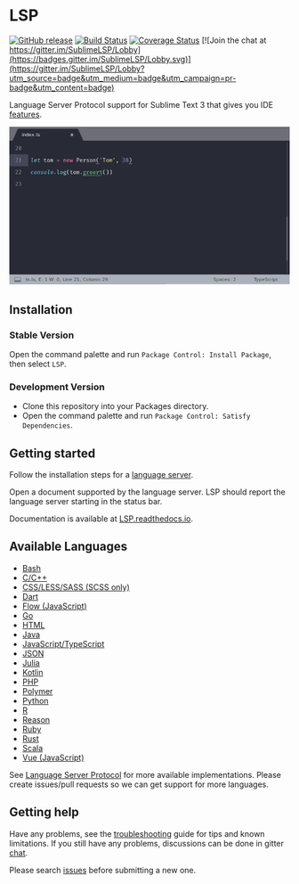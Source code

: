 # LSP

[![GitHub release](https://img.shields.io/github/release/tomv564/LSP.svg)](https://github.com/tomv564/LSP/releases) 
[![Build Status](https://travis-ci.org/tomv564/LSP.svg?branch=master)](https://travis-ci.org/tomv564/LSP) 
[![Coverage Status](https://coveralls.io/repos/github/tomv564/LSP/badge.svg?branch=master)](https://coveralls.io/github/tomv564/LSP?branch=master) 
[![Join the chat at https://gitter.im/SublimeLSP/Lobby](https://badges.gitter.im/SublimeLSP/Lobby.svg)](https://gitter.im/SublimeLSP/Lobby?utm_source=badge&utm_medium=badge&utm_campaign=pr-badge&utm_content=badge)

Language Server Protocol support for Sublime Text 3 that gives you IDE [features](https://lsp.readthedocs.io/en/latest/#features).

![diagnostics screen-shot](docs/images/showcase.gif "TypeScript Server Example")

## Installation

### Stable Version

Open the command palette and run `Package Control: Install Package`, then select `LSP`.


### Development Version

* Clone this repository into your Packages directory.
* Open the command palette and run `Package Control: Satisfy Dependencies`.


## Getting started

Follow the installation steps for a <a href="#available_languages">language server</a>.

Open a document supported by the language server. LSP should report the language server starting in the status bar.

Documentation is available at [LSP.readthedocs.io](https://LSP.readthedocs.io).


## Available Languages <a name="available_languages"></a>
* [Bash](https://lsp.readthedocs.io/en/latest/#bash)
* [C/C++](https://lsp.readthedocs.io/en/latest/#clangd)
* [CSS/LESS/SASS (SCSS only)](https://lsp.readthedocs.io/en/latest/#css)
* [Dart](https://lsp.readthedocs.io/en/latest/#dart)
* [Flow (JavaScript)](https://lsp.readthedocs.io/en/latest/#flow)
* [Go](https://lsp.readthedocs.io/en/latest/#go)
* [HTML](https://lsp.readthedocs.io/en/latest/#html)
* [Java](https://lsp.readthedocs.io/en/latest/#java)
* [JavaScript/TypeScript](https://lsp.readthedocs.io/en/latest/#typescript)
* [JSON](https://lsp.readthedocs.io/en/latest/#json)
* [Julia](https://lsp.readthedocs.io/en/latest/#julia)
* [Kotlin](https://lsp.readthedocs.io/en/latest/#kotlin)
* [PHP](https://lsp.readthedocs.io/en/latest/#php)
* [Polymer](https://lsp.readthedocs.io/en/latest/#polymer)
* [Python](https://lsp.readthedocs.io/en/latest/#python)
* [R](https://lsp.readthedocs.io/en/latest/#r)
* [Reason](https://lsp.readthedocs.io/en/latest/#reason)
* [Ruby](https://lsp.readthedocs.io/en/latest/#ruby)
* [Rust](https://lsp.readthedocs.io/en/latest/#rust)
* [Scala](https://lsp.readthedocs.io/en/latest/#scala)
* [Vue (JavaScript)](https://lsp.readthedocs.io/en/latest/#vue)

See [Language Server Protocol](https://microsoft.github.io/language-server-protocol/implementors/servers/) for more available implementations. Please create issues/pull requests so we can get support for more languages.

## Getting help

Have any problems, see the [troubleshooting](https://lsp.readthedocs.io/en/latest/#troubleshooting) guide for tips and known limitations. If you still have any problems, discussions can be done in gitter [chat](https://gitter.im/SublimeLSP).

Please search [issues](https://github.com/tomv564/LSP/issues) before submitting a new one.
